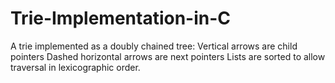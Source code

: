 # Trie-Implementation-in-C

A trie implemented as a doubly chained tree: 
Vertical arrows are child pointers 
Dashed horizontal arrows are next pointers 
Lists are sorted to allow traversal in lexicographic order.
